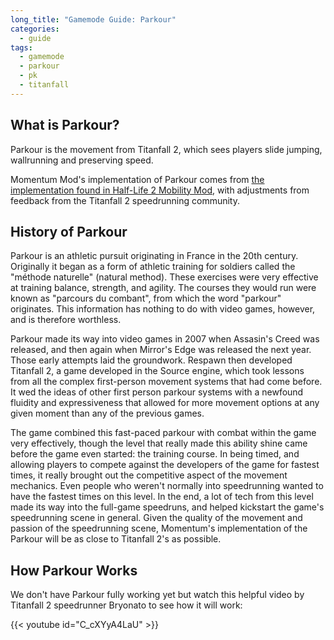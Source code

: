 ```yaml
---
long_title: "Gamemode Guide: Parkour"
categories:
  - guide
tags:
  - gamemode
  - parkour
  - pk
  - titanfall
---
```


## What is Parkour?

Parkour is the movement from Titanfall 2, which sees players slide jumping, wallrunning and preserving speed.

Momentum Mod's implementation of Parkour comes from [the implementation found in Half-Life 2 Mobility Mod](https://www.moddb.com/mods/mobility-mod-for-half-life-2), with adjustments from feedback from the Titanfall 2 speedrunning community.

## History of Parkour

Parkour is an athletic pursuit originating in France in the 20th century. Originally it began as a form of athletic training for soldiers called the "méthode naturelle" (natural method). These exercises were very effective at training balance, strength, and agility. The courses they would run were known as "parcours du combant", from which the word "parkour" originates. This information has nothing to do with video games, however, and is therefore worthless.

Parkour made its way into video games in 2007 when Assasin's Creed was released, and then again when Mirror's Edge was released the next year. Those early attempts laid the groundwork. Respawn then developed Titanfall 2, a game developed in the Source engine, which took lessons from all the complex first-person movement systems that had come before. It wed the ideas of other first person parkour systems with a newfound fluidity and expressiveness that allowed for more movement options at any given moment than any of the previous games.

The game combined this fast-paced parkour with combat within the game very effectively, though the level that really made this ability shine came before the game even started: the training course. In being timed, and allowing players to compete against the developers of the game for fastest times, it really brought out the competitive aspect of the movement mechanics. Even people who weren't normally into speedrunning wanted to have the fastest times on this level. In the end, a lot of tech from this level made its way into the full-game speedruns, and helped kickstart the game's speedrunning scene in general. Given the quality of the movement and passion of the speedrunning scene, Momentum's implementation of the Parkour will be as close to Titanfall 2's as possible.

## How Parkour Works

We don't have Parkour fully working yet but watch this helpful video by Titanfall 2 speedrunner Bryonato to see how it will work:

{{< youtube id="C_cXYyA4LaU" >}}
